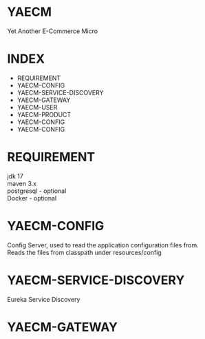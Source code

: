 # YAECM

Yet Another E-Commerce Micro

# INDEX

- REQUIREMENT
- YAECM-CONFIG
- YAECM-SERVICE-DISCOVERY
- YAECM-GATEWAY
- YAECM-USER
- YAECM-PRODUCT
- YAECM-CONFIG
- YAECM-CONFIG

# REQUIREMENT

jdk 17  
maven 3.x  
postgresql - optional  
Docker - optional

# YAECM-CONFIG

Config Server, used to read the application configuration files from.  
Reads the files from classpath under resources/config

# YAECM-SERVICE-DISCOVERY

Eureka Service Discovery

# YAECM-GATEWAY





